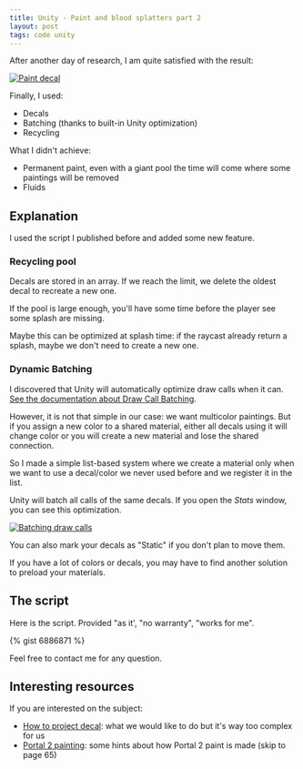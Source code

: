 ```yaml
---
title: Unity - Paint and blood splatters part 2
layout: post
tags: code unity
---
```


After another day of research, I am quite satisfied with the result:

[  ![Paint decal][url_img_result]  ][url_img_result]

Finally, I used:

- Decals
- Batching (thanks to built-in Unity optimization)
- Recycling

What I didn't achieve:
- Permanent paint, even with a giant pool the time will come where some paintings will be removed
- Fluids

## Explanation

I used the script I published before and added some new feature.

### Recycling pool

Decals are stored in an array. If we reach the limit, we delete the oldest decal to recreate a new one.

If the pool is large enough, you'll have some time before the player see some splash are missing.

Maybe this can be optimized at splash time: if the raycast already return a splash, maybe we don't need to create a new one.

### Dynamic Batching

I discovered that Unity will automatically optimize draw calls when it can. [See the documentation about Draw Call Batching](http://docs.unity3d.com/Documentation/Manual/DrawCallBatching.html).

However, it is not that simple in our case: we want multicolor paintings. But if you assign a new color to a shared material, either all decals using it will change color or you will create a new material and lose the shared connection.

So I made a simple list-based system where we create a material only when we want to use a decal/color we never used before and we register it in the list.

Unity will batch all calls of the same decals. If you open the _Stats_ window, you can see this optimization.

[  ![Batching draw calls][url_img_batching]  ][url_img_batching]

You can also mark your decals as "Static" if you don't plan to move them.

If you have a lot of colors or decals, you may have to find another solution to preload your materials.

## The script

Here is the script. Provided "as it', "no warranty", "works for me".

{% gist 6886871 %}

Feel free to contact me for any question.

## Interesting resources

If you are interested on the subject:

- [How to project decal](http://blog.wolfire.com/2009/06/how-to-project-decals/): what we would like to do but it's way too complex for us
- [Portal 2 painting](http://www.valvesoftware.com/publications/2011/gdc_2011_grimes_nonstandard_textures.pdf): some hints about how Portal 2 paint is made (skip to page 65)

[url_img_result]: {{site.url}}/static/content/posts/2013-10-09/paint.png

[url_img_batching]: {{site.url}}/static/content/posts/2013-10-09/batching.png
